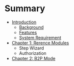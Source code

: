 # Summary

* [Introduction](README.md)
   * [Background](background.md)
   * [Features](features.md)
   * [System Requirement](system_requirement.md)
* [Chapter 1: Rerence Modules](chapter1.md)
   * Step Wizard
   * Authorization
* [Chapter 2: B2P Mode](chapter_2_b2p_mode.md)

